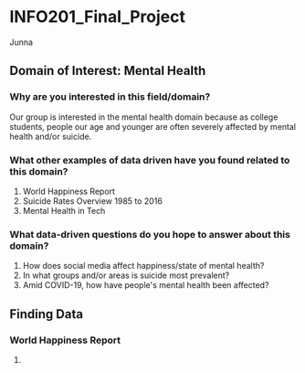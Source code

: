 # INFO201_Final_Project
Junna

## Domain of Interest: Mental Health
### Why are you interested in this field/domain?
Our group is interested in the mental health domain because as college students, people our age and younger are often severely affected by mental health and/or suicide.
### What other examples of data driven have you found related to this domain?
1. World Happiness Report
2. Suicide Rates Overview 1985 to 2016
3. Mental Health in Tech
### What data-driven questions do you hope to answer about this domain?
1. How does social media affect happiness/state of mental health?
2. In what groups and/or areas is suicide most prevalent?
3. Amid COVID-19, how have people's mental health been affected?

## Finding Data
### World Happiness Report
1. 
